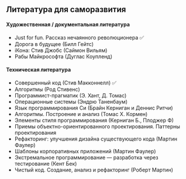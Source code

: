 ## Литература для саморазвития

#### Художественная / документальная литература
 
- Just for fun. Рассказ нечаянного революционера ✅
- Дорога в будущее (Билл Гейтс)
- iКона: Стив Джобс (Саймон Вильям)
- Рабы Майкрософта (Дуглас Коупленд)

#### Техническая литература

- Совершенный код (Стив Макконнелл) ✅
- Алгоритмы (Род Стивенс)
- Программист-прагматик (Э. Хант, Д. Томас)
- Операционные системы (Эндрю Таненбаум)
- Язык программирования Си (Брайн Керниган и Деннис Ритчи)
- Алгоритмы. Построение и анализ (Томас Х. Кормен)
- Элементы стиля программирования (Керниган Б., Плоджер Ф)
- Приемы объектно-ориентированного проектирования. Паттерны проектирования
- Рефакторинг: улучшения дизайна существующего кода (Мартин Фаулер)
- Шаблоны корпоративных приложений (Мартин Фаулер)
- Экстремальное программирование — разработка через тестирование (Кент Бек)
- Чистый код. Создание, анализ и рефакторинг (Роберт Мартин)
